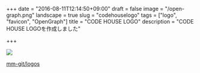 +++
date = "2016-08-11T12:14:50+09:00"
draft = false
image = "/open-graph.png"
landscape = true
slug = "codehouselogo"
tags = ["logo", "favicon", "OpenGraph"]
title = "CODE HOUSE LOGO"
description = "CODE HOUSE LOGOを作成しました"

+++

<img src="/open-graph.png">

[mm-git/logos](https://github.com/mm-git/logos)
